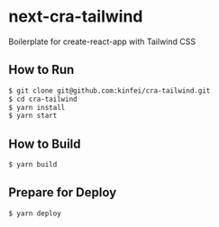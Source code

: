 # next-cra-tailwind

Boilerplate for create-react-app with Tailwind CSS

## How to Run

```bash
$ git clone git@github.com:kinfei/cra-tailwind.git
$ cd cra-tailwind
$ yarn install
$ yarn start
```

## How to Build

```bash
$ yarn build
```

## Prepare for Deploy

```bash
$ yarn deploy
```
